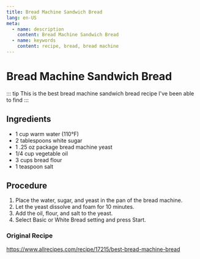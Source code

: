 ```yaml
---
title: Bread Machine Sandwich Bread
lang: en-US
meta:
  - name: description
    content: Bread Machine Sandwich Bread
  - name: keywords
    content: recipe, bread, bread machine
---
```


# Bread Machine Sandwich Bread

::: tip
This is the best bread machine sandwich bread recipe I've been able to find
:::

## Ingredients
* 1 cup warm water (110°F)
* 2 tablespoons white sugar
* 1 .25 oz package bread machine yeast
* 1/4 cup vegetable oil
* 3 cups bread flour
* 1 teaspoon salt

## Procedure
1. Place the water, sugar, and yeast in the pan of the bread machine. 
2. Let the yeast dissolve and foam for 10 minutes. 
3. Add the oil, flour, and salt to the yeast.
4. Select Basic or White Bread setting and press Start.

### Original Recipe
https://www.allrecipes.com/recipe/17215/best-bread-machine-bread